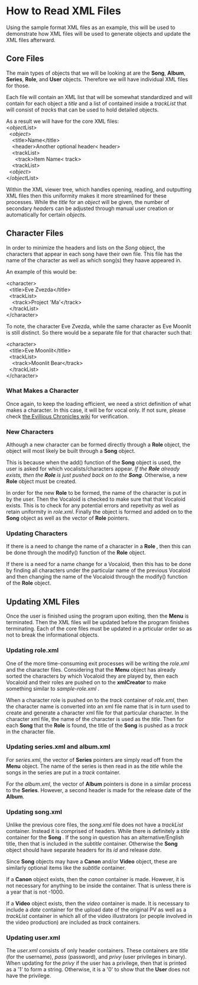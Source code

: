 <h1>How to Read XML Files</h1>
<p>Using the sample format XML files as an example, this will be used to
demonstrate how XML files will be used to generate objects and update the
XML files afterward.</p>

<h2>Core Files</h2>
<p>The main types of objects that we will be looking at are the
<strong>Song</strong>, <strong>Album</strong>, <strong>Series</strong>,
<strong>Role</strong>, and <strong>User</strong> objects. Therefore we will
have individual XML files for those.</p>

<p>Each file will contain an XML list that will be somewhat standardized
and will contain for each object a <em>title</em> and a list of contained
inside a <em>trackList</em> that will consist of <em>track</em>s that can
be used to hold detailed objects.</p>

<p>As a result we will have for the core XML files:
<br />&lt;<em>object</em>List</em>&gt;
<br />&nbsp;&nbsp;&lt;<em>object</em>&gt;
<br />&nbsp;&nbsp;&nbsp;&nbsp;&lt;title&gt;Name&lt;/title&gt;
<br />&nbsp;&nbsp;&nbsp;&nbsp;&lt;header&gt;Another optional header&lt;
header&gt;
<br />&nbsp;&nbsp;&nbsp;&nbsp;&lt;trackList&gt;
<br />&nbsp;&nbsp;&nbsp;&nbsp;&nbsp;&nbsp;&lt;track&gt;Item Name&lt;
track&gt;
<br />&nbsp;&nbsp;&nbsp;&nbsp;&lt;trackList&gt;
<br />&nbsp;&nbsp;&lt;<em>object</em>&gt;
<br />&lt;/<em>object</em>List&gt;</p>

<p>Within the XML viewer tree, which handles opening, reading, and 
outputting XML files then this uniformity makes it more streamlined
for these processes. While the <em>title</em> for an <em>object</em> will
be given, the number of secondary <em>header</em>s can be adjusted through
manual user creation or automatically for certain <em>object</em>s.</p>

<h2>Character Files</h2>
<p>In order to minimize the headers and lists on the <em>Song</em> object,
the characters that appear in each song have their own file. This file has
the name of the character as well as which song(s) they haave appeared in.
</p>

<p>An example of this would be: </p>
<p>&lt;character&gt;
<br />&nbsp;&nbsp;&lt;title&gt;Eve Zvezda&lt;/title&gt;
<br />&nbsp;&nbsp;&lt;trackList&gt;
<br />&nbsp;&nbsp;&nbsp;&nbsp;&lt;track&gt;Project 'Ma'&lt;/track&gt;
<br />&nbsp;&nbsp;&lt;/trackList&gt;
<br />&lt;/character&gt;</p>

<p>To note, the character Eve Zvezda, while the same character as Eve
Moonlit is still distinct. So there would be a separate file for that 
character such that: </p>
<p>&lt;character&gt;
<br />&nbsp;&nbsp;&lt;title&gt;Eve Moonlit&lt;/title&gt;
<br />&nbsp;&nbsp;&lt;trackList&gt;
<br />&nbsp;&nbsp;&nbsp;&nbsp;&lt;track&gt;Moonlit Bear&lt;/track&gt;
<br />&nbsp;&nbsp;&lt;/trackList&gt;
<br />&lt;/character&gt;</p>

<h3>What Makes a Character</h3>
<p>Once again, to keep the loading efficient, we need a strict definition
of what makes a character. In this case, it will be for vocal only. If not 
sure, please check <a href=
"http://theevilliouschronicles.wikia.com/wiki/Category:Characters"
>the Evillious Chronicles wiki</a> for verification.</p>

<h3>New Characters</h3>
<p>Although a new character can be formed directly through a <strong>Role
</strong> object, the object will most likely be built through a <strong>
Song</strong> object.</p>

<p>This is because when the add() function of the <strong>Song</strong>
object is used, the user is asked for which vocalists/characters appear.
<em>If the <strong>Role</strong> already exists, then the <strong>Role
</strong> is just pushed back on to the <strong>Song</strong>.</em>
Otherwise, a new <strong>Role</strong> object must be created.

<p>In order for the new <strong>Role</strong> to be formed, the name of the
character is put in by the user. Then the Vocaloid is checked to make sure 
that that Vocaloid exists. This is to check for any potential errors and 
repetivity as well as retain uniformity in <em>role.xml</em>. Finally the
object is formed and added on to the <strong>Song</strong> object as well
as the vector of <strong>Role</strong> pointers.</p>

<h3>Updating Characters</h3>
<p>If there is a need to change the name of a character in a <strong>Role
</strong>, then this can be done through the modify() function of the 
<strong>Role</strong> object.</p>

<p>If there is a need for a name change for a Vocaloid, then this has to be
done by finding all characters under the particular name of the previous 
Vocaloid and then changing the name of the Vocaloid through the modify()
function of the <strong>Role</strong> object.</p>

<h2>Updating XML Files</h2>
<p>Once the user is finished using the program upon exiting, then the
<strong>Menu</strong> is terminated. Then the XML files will be updated 
before the program finishes terminating. Each of the core files must be 
updated in a prticular order so as not to break the informational objects.
</p>

<h3>Updating role.xml</h3>
<p>One of the more time-consuming exit processes will be writing the 
<em>role.xml</em> and the character files. Considering that the <strong>
Menu</strong> object has already sorted the characters by which Vocaloid 
they are played by, then each Vocaloid and their roles are pushed on to the 
<strong>xmlCreator</strong> to make something similar to <em>sample-role.xml
</em>.</p>

<p>When a character role is pushed on to the <em>track</em> container of 
<em>role.xml</em>, then the character name is converted into an xml file 
name that is in turn used to create and generate a character xml file for 
that particular character. In the character xml file, the name of the 
character is used as the <em>title</em>. Then for each <strong>Song
</strong> that the <strong>Role</strong> is found, the title of the 
<strong>Song</strong> is pushed as a <em>track</em> in the character file.
</p>

<h3>Updating series.xml and album.xml</h3>
<p>For <em>series.xml</em>, the vector of <strong>Series</strong> pointers
are simply read off from the <strong>Menu</strong> object. The name of the 
series is then read in as the <em>title</em> while the songs in the series 
are put in a <em>track</em> container.</p>

<p>For the <em>album.xml</em>, the vector of <strong>Album</strong> 
pointers is done in a similar process to the <strong>Series</strong>. 
However, a second header is made for the release date of the <strong>
Album</strong>.

<h3>Updating song.xml</h3>
<p>Unlike the previous core files, the <em>song.xml</em> file does not have
a <em>trackList</em> container. Instead it is comprised of headers. While 
there is definitely a <em>title</em> container for the <strong>Song
</strong>. If the song in question has an alternative/English title, then 
that is included in the <em>subtitle</em> container. Otherwise the <strong>
Song</strong> object should have separate headers for its <em>id</em> and 
release <em>date</em>.</p>

<p>Since <strong>Song</strong> objects may have a <strong>Canon</strong> 
and/or <strong>Video</strong> object, these are similarly optional items 
like the <em>subtitle</em> container.</p>

<p>If a <strong>Canon</strong> object exists, then the <em>canon</em>
container is made. However, it is not necessary for anything to be inside 
the container. That is unless there is a year that is not -1000.</p>

<p>If a <strong>Video</strong> object exists, then the <em>video</em> 
container is made. It is necessary to include a <em>date</em> container 
for the upload date of the original PV as well as a <em>trackList</em> 
container in which all of the video illustrators (or people involved in the
video production) are included as <em>track</em> containers.</p>

<h3>Updating user.xml</h3>
<p>The <em>user.xml</em> consists of only header containers. These 
containers are <em>title</em> (for the username), <em>pass</em> (password), 
and <em>privy</em> (user privileges in binary). When updating for the <em>
privy</em> if the user has a privilege, then that is printed as a '1' to 
form a string. Otherwise, it is a '0' to show that the <strong>User
</strong> does not have the privilege.</p>

